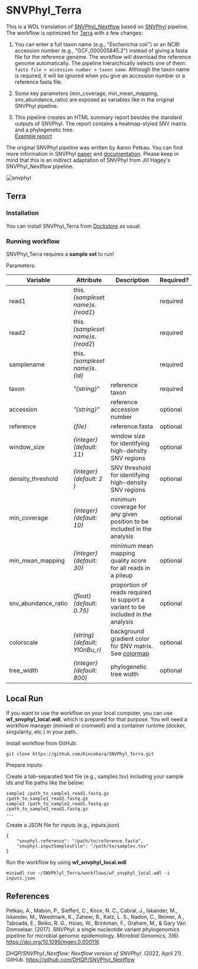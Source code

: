 # SNVPhyl_Terra

This is a WDL translation of [SNVPhyl_Nextflow](https://github.com/DHQP/SNVPhyl_Nextflow) based on [SNVPhyl](https://github.com/phac-nml/snvphyl-galaxy/blob/development/docs/workflows/SNVPhyl/1.0.1/snvphyl-workflow-1.0.1.ga) pipeline. The workflow is optimized for [Terra](https://terra.bio/) with a few changes:

1. You can enter a full taxon name (e.g., "Escherichia coli") or an NCBI accession number (e.g., "GCF_000005845.2") instead of giving a fasta file for the reference genome. The workflow will download the reference genome automatically. The pipeline hierarchically selects one of them:
```fasta file > accession number > taxon name```. Although the taxon name is required, it will be ignored when you give an accession number or a reference fasta file. 

2. Some key parameters (min_coverage, min_mean_mapping, snv_abundance_ratio) are exposed as variables like in the original SNVPhyl pipeline.

3. This pipeline creates an HTML summary report besides the standard outputs of SNVPhyl. The report contains a heatmap-styled SNV matrix and a phylogenetic tree. 
<br>[Example report](https://htmlpreview.github.io/?https://github.com/Kincekara/SNVPhyl_Terra/blob/main/assets/snvphyl_report.html)

The original SNVPhyl pipeline was written by Aaron Petkau. You can find more information in SNVPhyl [paper](https://www.ncbi.nlm.nih.gov/pmc/articles/PMC5628696/) and [documentation](https://snvphyl.readthedocs.io/en/latest/). Please keep in mind that this is an indirect adaptation of SNVPhyl from Jill Hagey's SNVPhyl_Nextflow pipeline.

![snvphyl](./assets/snvphyl.png)

## Terra
### Installation
You can install SNVPhyl_Terra from [Dockstore](https://dockstore.org/workflows/github.com/Kincekara/SNVPhyl_Terra/SNVPhyl:main?tab=info) as usual.

### Running workflow
SNVPhyl_Terra requires a **sample set** to run!

Parameters: 

| Variable | Attribute | Description | Required? |
| --- | --- | --- | --- |
| read1 | this.*{sampleset name}s*.*{read1*} | | required |  
| read2 | this.*{sampleset name}s*.*{read2*} | | required |
| samplename | this.*{sampleset name}s*.*{id}* | | required |
| taxon | *"{string}"* | reference taxon | required |
| accession | *"{string}"* | reference accession number | optional |
| reference | *{file}* | reference.fasta | optional |
| window_size | *{integer} (default: 11)* | window size for identifying high-density SNV regions| optional |
| density_threshold | *{integer} (default: 2 )* | SNV threshold for identifying high-density SNV regions | optional |
| min_coverage | *{integer} (default: 10)* | minimum coverage for any given position to be included in the analysis| optional |
| min_mean_mapping | *{integer} (default: 30)* | minimum mean mapping quality score for all reads in a pileup | optional |
| snv_abundance_ratio | *{float} (default: 0.75)* | proportion of reads required to support a variant to be included in the analysis| optional |
| colorscale | *{string} (default: YlGnBu_r)*| background gradient color for SNV matrix. See [colormap](https://matplotlib.org/stable/gallery/color/colormap_reference.html) | optional |
| tree_width | *{integer} (default: 800)* | phylogenetic tree width | optional |

## Local Run
If you want to use the workflow on your local computer, you can use **wf_snvphyl_local.wdl**, which is prepared for that purpose. You will need a workflow manager (miniwdl or cromwell) and a container runtime (docker, singularity, etc.) in your path.

Install workflow from GitHub:

```git clone https://github.com/Kincekara/SNVPhyl_Terra.git```

Prepare inputs:

Create a tab-separated text file (e.g., samples.tsv) including your sample ids and file paths like the below:
```
sample1 /path_to_sample1_read1.fastq.gz /path_to_sample1_read2.fastq.gz
sample2 /path_to_sample2_read1.fastq.gz /path_to_sample2_read2.fastq.gz
...
```

Create a JSON file for inputs (e.g., inputs.json)
```
{
    "snvphyl.reference": "/path/to/reference.fasta",
    "snvphyl.inputSamplesFile": "/path/to/samples.tsv"
}
```
Run the workflow by using **wf_snvphyl_local.wdl**
```
miniwdl run ~/SNVPhlyl_Terra/workflows/wf_snvphyl_local.wdl -i inputs.json
```
## References
Petkau, A., Mabon, P., Sieffert, C., Knox, N. C., Cabral, J., Iskander, M., Iskander, M., Weedmark, K., Zaheer, R., Katz, L. S., Nadon, C., Reimer, A., Taboada, E., Beiko, R. G., Hsiao, W., Brinkman, F., Graham, M., & Gary Van Domselaar. (2017). SNVPhyl: a single nucleotide variant phylogenomics pipeline for microbial genomic epidemiology. *Microbial Genomics*, 3(6). https://doi.org/10.1099/mgen.0.000116

*DHQP/SNVPhyl_Nextflow: Nextflow version of SNVPhyl.* (2022, April 21). GitHub. https://github.com/DHQP/SNVPhyl_Nextflow

‌

‌